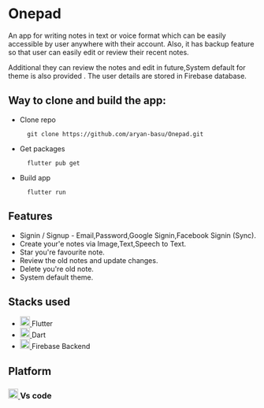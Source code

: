 # Onepad

An app for writing notes in text or voice format which can be easily accessible by user anywhere with their account. Also, it has backup feature so that user can easily edit or review their recent notes.

Additional they can review the notes and edit in future,System default for theme is also provided .
The user details are  stored in Firebase database.


## Way to clone and build the app:
- Clone repo

		git clone https://github.com/aryan-basu/Onepad.git

- Get packages

		flutter pub get
- Build app

		flutter run
		
## Features 
- Signin / Signup - Email,Password,Google Signin,Facebook Signin (Sync).
- Create your'e notes via Image,Text,Speech to Text.
- Star you're favourite note.
- Review the old notes and update changes.
- Delete you're old note.
- System default theme.

## Stacks used
* <a href="https://flutter.dev" target="_blank"> <img src="https://www.vectorlogo.zone/logos/flutterio/flutterio-icon.svg" alt="flutter" width="20" height="20"/> </a> Flutter
* <a href="https://dart.dev" target="_blank"> <img src="https://www.vectorlogo.zone/logos/dartlang/dartlang-icon.svg" alt="dart" width="20" height="20"/> </a> Dart
* <a href="https://firebase.google.com/" target="_blank"> <img src="https://www.vectorlogo.zone/logos/firebase/firebase-icon.svg" alt="firebase" width="20" height="20"/> </a> Firebase Backend


## Platform
 <h3> <a href="https://flutter.dev" target="_blank"> <img src="https://i.pinimg.com/originals/00/f4/05/00f40564d281eee8dbb931024b8e6975.png" alt="flutter" width="20" height="20"/> </a> Vs code </h3>




